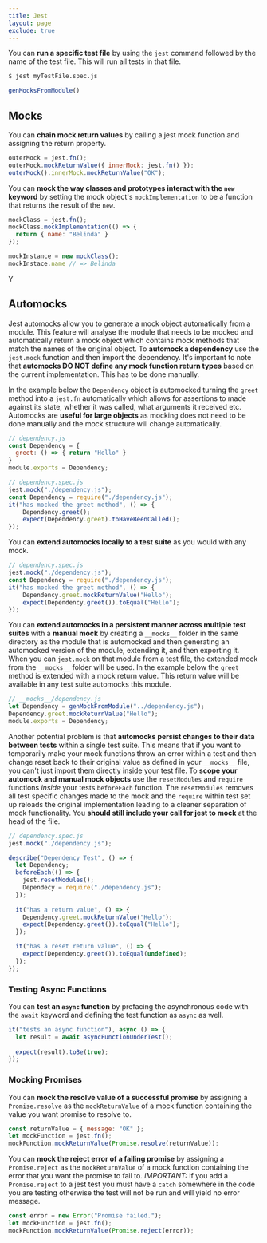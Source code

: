 ```yaml
---
title: Jest
layout: page
exclude: true
---
```


You can **run a specific test file** by using the `jest` command followed by the name of the test file. This will run all tests in that file.
```bash
$ jest myTestFile.spec.js
```


```js
genMocksFromModule()
```

## Mocks

You can **chain mock return values** by calling a jest mock function and assigning the return property.
```js
outerMock = jest.fn();
outerMock.mockReturnValue({ innerMock: jest.fn() });
outerMock().innerMock.mockReturnValue("OK");
```

You can **mock the way classes and prototypes interact with the `new` keyword** by setting the mock object's `mockImplementation` to be a function that returns the result of the `new`.
```js
mockClass = jest.fn();
mockClass.mockImplementation(() => {
  return { name: "Belinda" }
});

mockInstance = new mockClass();
mockInstace.name // => Belinda
```

Y

## Automocks

Jest automocks allow you to generate a mock object automatically from a module. This feature will analyse the module that needs to be mocked and automatically return a mock object which contains mock methods that match the names of the original object. To **automock a dependency** use the `jest.mock` function and then import the dependency. It's important to note that **automocks DO NOT define any mock function return types** based on the current implementation. This has to be done manually. 

In the example below the `Dependency` object is automocked turning the `greet` method into a `jest.fn` automatically which allows for assertions to made against its state, whether it was called, what arguments it received etc. Automocks are **useful for large objects** as mocking does not need to be done manually and the mock structure will change automatically.
```js
// dependency.js
const Dependency = {
  greet: () => { return "Hello" }
}
module.exports = Dependency;

// dependency.spec.js
jest.mock("./dependency.js");
const Dependency = require("./dependency.js");
it("has mocked the greet method", () => {
	Dependency.greet();
	expect(Dependency.greet).toHaveBeenCalled();
});
```
You can **extend automocks locally to a test suite** as you would with any mock.
```js
// dependency.spec.js
jest.mock("./dependency.js");
const Dependency = require("./dependency.js");
it("has mocked the greet method", () => {
	Dependency.greet.mockReturnValue("Hello");
	expect(Dependency.greet()).toEqual("Hello");
});
```

You can **extend automocks in a persistent manner across multiple test suites** with a **manual mock** by creating a `__mocks__` folder in the same directory as the module that is automocked and then generating an automocked version of the module, extending it, and then exporting it. When you can `jest.mock` on that module from a test file, the extended mock from the `__mocks__` folder will be used. In the example below the `greet` method is extended with a mock return value. This return value will be available in any test suite automocks this module.
```js
// __mocks__/dependency.js
let Dependency = genMockFromModule("../dependency.js");
Dependency.greet.mockReturnValue("Hello");
module.exports = Dependency;
```

Another potential problem is that  **automocks persist changes to their data between tests** within a single test suite. This means that if you want to temporarily make your mock functions throw an error within a test and then change reset back to their original value as defined in your `__mocks__` file, you can't just import them directly inside your test file. To **scope your automock and manual mock objects** use the `resetModules` and `require` functions *inside* your tests `beforeEach` function. The `resetModules` removes all test specific changes made to the mock and the `require` within test set up reloads the original implementation leading to a cleaner separation of mock functionality. You **should still include your call for jest to mock** at the head of the file.
```js
// dependency.spec.js
jest.mock("./dependency.js");

describe("Dependency Test", () => {
  let Dependency;
  beforeEach(() => {
    jest.resetModules();
    Dependecy = require("./dependency.js");
  });
  
  it("has a return value", () => {
	Dependency.greet.mockReturnValue("Hello");
	expect(Dependency.greet()).toEqual("Hello");
  });

  it("has a reset return value", () => {
	expect(Dependency.greet()).toEqual(undefined);
  });
});

```


### Testing Async Functions

You can **test an `async` function** by prefacing the asynchronous code with the `await` keyword and defining the test function as `async` as well.
```js
it("tests an async function"), async () => {
  let result = await asyncFunctionUnderTest();
  
  expect(result).toBe(true);
});
```

### Mocking Promises

You can **mock the resolve value of a successful promise** by assigning a `Promise.resolve` as the `mockReturnValue` of a mock function containing the value you want promise to resolve to.
```js
const returnValue = { message: "OK" };
let mockFunction = jest.fn();
mockFunction.mockReturnValue(Promise.resolve(returnValue));
```

You can **mock the reject error of a failing promise** by assigning a `Promise.reject` as the `mockReturnValue` of a mock function containing the error that you want the promise to fail to. *IMPORTANT:* If you add a `Promise.reject` to a jest test you must have a `catch` somewhere in the code you are testing otherwise the test will not be run and will yield no error message.
```js
const error = new Error("Promise failed.");
let mockFunction = jest.fn();
mockFunction.mockReturnValue(Promise.reject(error));
```
<!--stackedit_data:
eyJoaXN0b3J5IjpbMzA4MjI4OTYwLDE3NDM1NDMxMTQsLTE4MD
gyNzM4MzIsNDQ4Nzg5MzI3LC0xNTAxODU4NzQ2LC0xNTAwOTU0
NjcwLDc0ODYzOTExNV19
-->